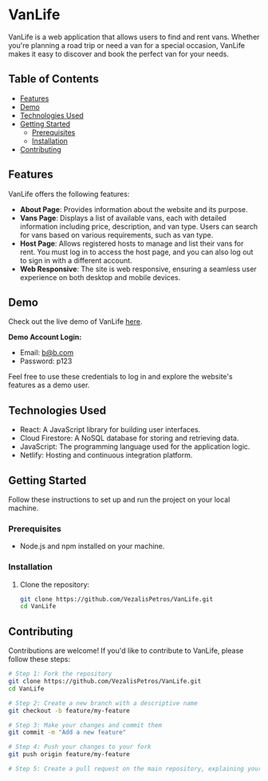 # VanLife

VanLife is a web application that allows users to find and rent vans. Whether you're planning a road trip or need a van for a special occasion, VanLife makes it easy to discover and book the perfect van for your needs.

## Table of Contents
- [Features](#features)
- [Demo](#demo)
- [Technologies Used](#technologies-used)
- [Getting Started](#getting-started)
  - [Prerequisites](#prerequisites)
  - [Installation](#installation)
- [Contributing](#contributing)

## Features
VanLife offers the following features:

- **About Page**: Provides information about the website and its purpose.
- **Vans Page**: Displays a list of available vans, each with detailed information including price, description, and van type. Users can search for vans based on various requirements, such as van type.
- **Host Page**: Allows registered hosts to manage and list their vans for rent. You must log in to access the host page, and you can also log out to sign in with a different account.
- **Web Responsive**: The site is web responsive, ensuring a seamless user experience on both desktop and mobile devices.

## Demo
Check out the live demo of VanLife [here](https://dashing-florentine-40476b.netlify.app/).

**Demo Account Login:**
- Email: b@b.com
- Password: p123

Feel free to use these credentials to log in and explore the website's features as a demo user.

## Technologies Used
- React: A JavaScript library for building user interfaces.
- Cloud Firestore: A NoSQL database for storing and retrieving data.
- JavaScript: The programming language used for the application logic.
- Netlify: Hosting and continuous integration platform.

## Getting Started
Follow these instructions to set up and run the project on your local machine.

### Prerequisites
- Node.js and npm installed on your machine.

### Installation
1. Clone the repository:
   ```bash
   git clone https://github.com/VezalisPetros/VanLife.git
   cd VanLife

## Contributing
Contributions are welcome! If you'd like to contribute to VanLife, please follow these steps:

```bash
# Step 1: Fork the repository
git clone https://github.com/VezalisPetros/VanLife.git
cd VanLife

# Step 2: Create a new branch with a descriptive name
git checkout -b feature/my-feature

# Step 3: Make your changes and commit them
git commit -m "Add a new feature"

# Step 4: Push your changes to your fork
git push origin feature/my-feature

# Step 5: Create a pull request on the main repository, explaining your changes


   
  

